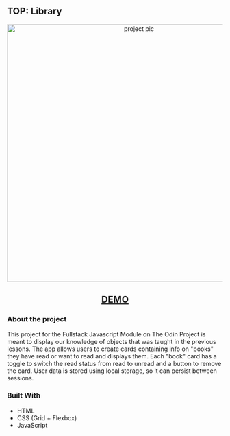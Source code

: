    ## TOP: Library

<p align="center">
  <img src="https://i.imgur.com/YqC9Fyv.png" width="600" alt="project pic">
</p>
<h2 align="center">
<a href="https://mmackz.github.io/top-library">DEMO</a>
</h2>

### About the project
 
This project for the Fullstack Javascript Module on The Odin Project is meant to display our knowledge of objects that was taught in the previous lessons.
The app allows users to create cards containing info on "books" they have read or want to read and displays them. Each "book" card has a toggle to switch
the read status from read to unread and a button to remove the card. User data is stored using local storage, so it can persist between sessions.

### Built With

* HTML
* CSS (Grid + Flexbox)
* JavaScript
